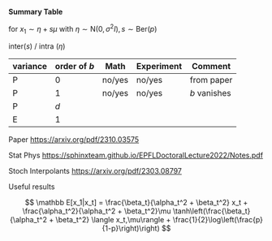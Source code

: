 **Summary Table**

for $x_1\sim \eta + s\mu$ with $\eta\sim \text{N}(0,\sigma^2 I), s \sim \text{Ber}(p)$

inter($s$) / intra ($\eta$)

| variance | order of $b$ | Math | Experiment| Comment         |
|-----|------------|------|-----------|-----------------|
| P   | 0          | no/yes | no/yes  |   from paper    |
| P   | 1          | no/yes | no/yes  |  $b$ vanishes   |
| P   | $d$        |        |         |                 |
| E   | 1          |        |         |                 |


Paper
https://arxiv.org/pdf/2310.03575

Stat Phys
https://sphinxteam.github.io/EPFLDoctoralLecture2022/Notes.pdf

Stoch Interpolants
https://arxiv.org/pdf/2303.08797

Useful results

$$
\mathbb E[x_1|x_t] = \frac{\beta_t}{\alpha_t^2 + \beta_t^2} x_t + \frac{\alpha_t^2}{\alpha_t^2 + \beta_t^2}\mu \tanh\left(\frac{\beta_t}{\alpha_t^2 + \beta_t^2} \langle x_t,\mu\rangle + \frac{1}{2}\log\left(\frac{p}{1-p}\right)\right)
$$
